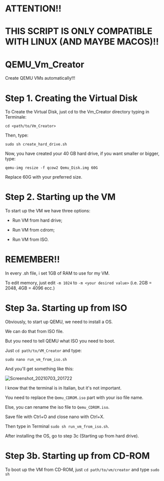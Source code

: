 # ATTENTION!!
# THIS SCRIPT IS ONLY COMPATIBLE WITH LINUX (AND MAYBE MACOS)!!



# QEMU_Vm_Creator
Create QEMU VMs automatically!!!

# Step 1. Creating the Virtual Disk

To Create the Virtual Disk, just cd to the Vm_Creator directory typing in Terminale:

`cd <path/to/Vm_Creator>`

Then, type:

`sudo sh create_hard_drive.sh`
  
Now, you have created your 40 GB hard drive, if you want smaller or bigger, type:

`qemu-img resize -f qcow2 Qemu_Disk.img 60G`

Replace 60G with your preferred size.

# Step 2. Starting up the VM
  
To start up the VM we have three options:

 - Run VM from hard drive;
  
 - Run VM from cdrom;
  
 - Run VM from ISO.
  
# REMEMBER!!

In every .sh file, i set 1GB of RAM to use for my VM.

To edit memory, just edit `-m 1024` to `-m <your desired value>` (i.e. 2GB = 2048, 4GB = 4096 ecc.)
  
# Step 3a. Starting up from ISO

Obviously, to start up QEMU, we need to install a OS.

We can do that from ISO file.

But you need to tell QEMU what ISO you need to boot.

Just `cd path/to/VM_Creator` and type:

`sudo nano run_vm_from_iso.sh`

And you'll get something like this:

![Screenshot_20210703_201722](https://user-images.githubusercontent.com/76620155/124363489-cd458a80-dc3b-11eb-9b97-82928cda793e.png)

I know that the terminal is in Italian, but it's not important.

You need to replace the `Qemu_CDROM.iso` part with your iso file name.

Else, you can rename the iso file to `Qemu_CDROM.iso`.

Save file with Ctrl+O and close nano with Ctrl+X.

Then type in Terminal `sudo sh run_vm_from_iso.sh`.

After installing the OS, go to step 3c (Starting up from hard drive).

# Step 3b. Starting up from CD-ROM

To boot up the VM from CD-ROM, just `cd path/to/vm/creator` and type `sudo sh `
